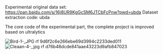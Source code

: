

Experimental original data set: https://pan.baidu.com/s/16j8UR9KgGcSM6JTCbFcPnw?pwd=ubda 
Dataset extraction code: ubda

The core code of the experimental part, the complete project is improved based on ultralytics

![Bird-1-_JPG rf 9d6f2c6e266ebe69d3994c2233ded011](https://github.com/user-attachments/assets/b9f92d12-fa9e-4c53-940c-cd14886cc8d9)
![Cleaan-4-_jpg rf d76b48dcde841aae43223d9afb847023](https://github.com/user-attachments/assets/4f1c1775-2645-432c-ae7f-cb9028b633f6)

